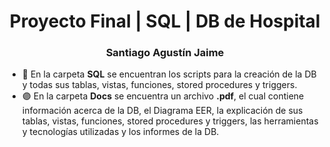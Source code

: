 <h1 align="center">Proyecto Final | SQL | DB de Hospital</h1>
<h3 align="center">Santiago Agustín Jaime</h3>

- 🌱 En la carpeta **SQL** se encuentran los scripts para la creación de la DB y todas sus tablas, vistas, funciones, stored procedures y triggers.
- 🟣 En la carpeta **Docs** se encuentra un archivo **.pdf**, el cual contiene información acerca de la DB, el Diagrama EER, la explicación de sus tablas, vistas, funciones, stored procedures y triggers, las herramientas y tecnologías utilizadas y los informes de la DB.

